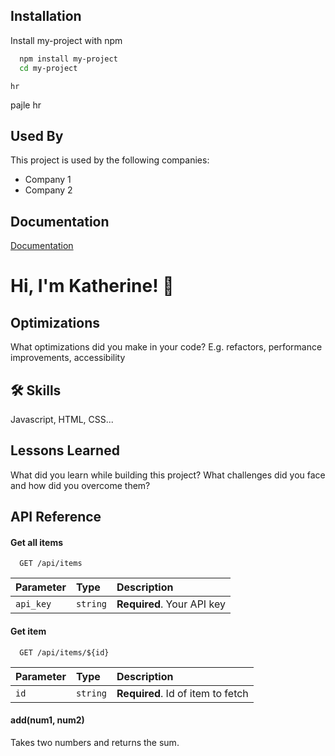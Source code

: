 
## Installation

Install my-project with npm

```bash
  npm install my-project
  cd my-project
```
    hr



pajle
hr
## Used By

This project is used by the following companies:

- Company 1
- Company 2


## Documentation

[Documentation](https://linktodocumentation)


# Hi, I'm Katherine! 👋


## Optimizations

What optimizations did you make in your code? E.g. refactors, performance improvements, accessibility


## 🛠 Skills
Javascript, HTML, CSS...


## Lessons Learned

What did you learn while building this project? What challenges did you face and how did you overcome them?


## API Reference

#### Get all items

```http
  GET /api/items
```

| Parameter | Type     | Description                |
| :-------- | :------- | :------------------------- |
| `api_key` | `string` | **Required**. Your API key |

#### Get item

```http
  GET /api/items/${id}
```

| Parameter | Type     | Description                       |
| :-------- | :------- | :-------------------------------- |
| `id`      | `string` | **Required**. Id of item to fetch |

#### add(num1, num2)

Takes two numbers and returns the sum.

